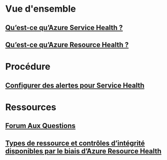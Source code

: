 # Vue d'ensemble
## [Qu’est-ce qu’Azure Service Health ?](service-health-overview.md)
## [Qu’est-ce qu’Azure Resource Health ?](resource-health-overview.md)
# Procédure
## [Configurer des alertes pour Service Health](../monitoring-and-diagnostics/monitoring-activity-log-alerts-on-service-notifications.md?toc=%2fazure%2fservice-health%2ftoc.json)
# Ressources
## [Forum Aux Questions](resource-health-faq.md)
## [Types de ressource et contrôles d’intégrité disponibles par le biais d’Azure Resource Health](resource-health-checks-resource-types.md)

